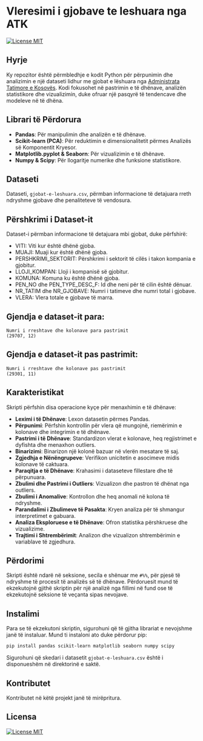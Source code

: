 
# Vleresimi i gjobave te leshuara nga ATK
[![License MIT](https://img.shields.io/badge/license-MIT-blue.svg)](https://github.com/festinaqorrolli/Vleresimi-i-gjobave-te-leshuara-nga-ATK/blob/main/LICENSE.txt)

## Hyrje
Ky repozitor është përmbledhje e kodit Python për përpunimin dhe analizimin e një dataseti lidhur me gjobat e lëshuara nga [Administrata Tatimore e Kosovës](https://www.atk-ks.org/open-data/). Kodi fokusohet në pastrimin e të dhënave, analizën statistikore dhe vizualizimin, duke ofruar një pasqyrë të tendencave dhe modeleve në të dhëna.

## Librari të Përdorura
- **Pandas**: Për manipulimin dhe analizën e të dhënave.
- **Scikit-learn (PCA)**: Për reduktimin e dimensionalitetit përmes Analizës së Komponentit Kryesor.
- **Matplotlib.pyplot & Seaborn**: Për vizualizimin e të dhënave.
- **Numpy & Scipy**: Për llogaritje numerike dhe funksione statistikore.

## Dataseti
Dataseti, `gjobat-e-leshuara.csv`, përmban informacione të detajuara rreth ndryshme gjobave dhe penaliteteve të vendosura.

## Përshkrimi i Dataset-it
Dataset-i përmban informacione të detajuara mbi gjobat, duke përfshirë:

- VITI: Viti kur është dhënë gjoba.
- MUAJI: Muaji kur është dhënë gjoba.
- PERSHKRIMI_SEKTORIT: Përshkrimi i sektorit të cilës i takon kompania e gjobitur.
- LLOJI_KOMPAN: Lloji i kompanisë së gjobitur.
- KOMUNA: Komuna ku është dhënë gjoba.
- PEN_NO dhe PEN_TYPE_DESC_F: Id dhe neni për të cilin është dënuar.
- NR_TATIM dhe NR_GJOBAVE: Numri i tatimeve dhe numri total i gjobave.
- VLERA: Vlera totale e gjobave të marra.

## Gjendja e dataset-it para: 
```
Numri i rreshtave dhe kolonave para pastrimit
(29707, 12)
```

## Gjendja e dataset-it pas pastrimit: 
```
Numri i rreshtave dhe kolonave pas pastrimit
(29301, 11)
```

## Karakteristikat
Skripti përfshin disa operacione kyçe për menaxhimin e të dhënave:
- **Leximi i të Dhënave**: Lexon datasetin përmes Pandas.
- **Përpunimi**: Përfshin kontrollin për vlera që mungojnë, riemërimin e kolonave dhe integrimin e të dhënave.
- **Pastrimi i të Dhënave**: Standardizon vlerat e kolonave, heq regjistrimet e dyfishta dhe menaxhon outliers.
- **Binarizimi**: Binarizon një kolonë bazuar në vlerën mesatare të saj.
- **Zgjedhja e Nënëngrupeve**: Verifikon unicitetin e asocimeve midis kolonave të caktuara.
- **Paraqitja e të Dhënave**: Krahasimi i dataseteve fillestare dhe të përpunuara.
- **Zbulimi dhe Pastrimi i Outliers**: Vizualizon dhe pastron të dhënat nga outliers.
- **Zbulimi i Anomalive**: Kontrollon dhe heq anomali në kolona të ndryshme.
- **Parandalimi i Zbulimeve të Pasakta**: Kryen analiza për të shmangur interpretimet e gabuara.
- **Analiza Eksploruese e të Dhënave**: Ofron statistika përshkruese dhe vizualizime.
- **Trajtimi i Shtrembërimit**: Analizon dhe vizualizon shtrembërimin e variablave të zgjedhura.

## Përdorimi
Skripti është ndarë në seksione, secila e shënuar me `#%%`, për pjesë të ndryshme të procesit të analizës së të dhënave. Përdoruesit mund të ekzekutojnë gjithë skriptin për një analizë nga fillimi në fund ose të ekzekutojnë seksione të veçanta sipas nevojave.

## Instalimi
Para se të ekzekutoni skriptin, sigurohuni që të gjitha librariat e nevojshme janë të instaluar. Mund ti instaloni ato duke përdorur pip:

```bash
pip install pandas scikit-learn matplotlib seaborn numpy scipy
```

Sigurohuni që skedari i datasetit `gjobat-e-leshuara.csv` është i disponueshëm në direktorinë e saktë.

## Kontributet
Kontributet në këtë projekt janë të mirëpritura.

## Licensa
[![License MIT](https://img.shields.io/badge/license-MIT-blue.svg)](https://github.com/festinaqorrolli/Vleresimi-i-gjobave-te-leshuara-nga-ATK/blob/main/LICENSE.txt)

